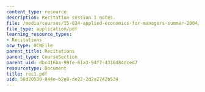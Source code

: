 ```yaml
---
content_type: resource
description: Recitation session 1 notes.
file: /media/courses/15-024-applied-economics-for-managers-summer-2004/56d20530844eb2e8de222d2a2742b534_rec1.pdf
file_type: application/pdf
learning_resource_types:
- Recitations
ocw_type: OCWFile
parent_title: Recitations
parent_type: CourseSection
parent_uid: dbc416ba-99fe-61a3-94f7-4318d84dced7
resourcetype: Document
title: rec1.pdf
uid: 56d20530-844e-b2e8-de22-2d2a2742b534
---
```

